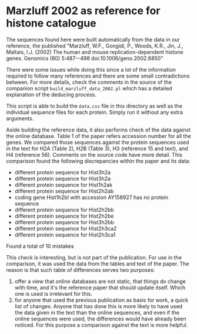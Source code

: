 Marzluff 2002 as reference for histone catalogue
================================================

The sequences found here were built automatically from the data in our
reference, the published "Marzluff, W.F., Gongidi, P., Woods, K.R., Jin, J.,
Maltais, l.J. (2002) The human and mouse replication-dependent histone genes.
Genomics (80) 5:487--498 doi:10.1006/geno.2002.6850"

There were some issues while doing this since a lot of the information
required to follow many references and there are some small contradictions
between. For more details, check the comments in the source of the companion
script `build_marzluff_data_2002.pl` which has a detailed explanation of
the deducing process.

This script is able to build the `data.csv` file in this directory as well as the
individual sequence files for each protein. Simply run it without any extra
arguments.

Aside building the reference data, it also performs check of the data against
the online database. Table 1 of the paper refers accession number for all the
genes. We compared those sequences against the protein sequences used in the
text for H2A (Table 2), H2B (Table 3), H3 (reference 15 and text), and H4
(reference 56). Comments on the source code have more detail. This comparison
found the following discrepancies within the paper and its data:

* different protein sequence for Hist3h2a
* different protein sequence for Hist3h2a
* different protein sequence for Hist1h2ak
* different protein sequence for Hist2h2ab
* coding gene Hist1h2bl with accession AY158927 has no protein sequence
* different protein sequence for Hist2h2bb
* different protein sequence for Hist2h2be
* different protein sequence for Hist3h2bb
* different protein sequence for Hist2h3ca2
* different protein sequence for Hist2h3ca1

Found a total of 10 mistakes

This check is interesting, but is not part of the publication. For use in the
comparison, it was used the data from the tables and text of the paper. The
reason is that such table of differences serves two purposes:

1. offer a view that online databases are not static, that things do change
with time, and it's the reference paper that should update itself. Which one
is used is irrelevant for this.
2. for anyone that used the previous publication as basis for work, a quick
list of changes. Anyone that has done this is more likely to have used the
data given in the text than the online sequences, and even if the online
sequences were used, the differences would have already been noticed. For this
purpose a comparison against the text is more helpful.

